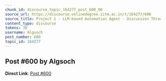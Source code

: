 ```yaml
---
chunk_id: discourse_topic_164277_post_600_00
source_url: https://discourse.onlinedegree.iitm.ac.in/t/164277/600
source_title: Project 1 - LLM-based Automation Agent - Discussion Thread [TDS Jan 2025]
content_type: discourse
tokens: 36
username: Algsoch
post_number: 600
topic_id: 164277
---
```


## Post #600 by Algsoch

**Direct Link**: [Post #600](https://discourse.onlinedegree.iitm.ac.in/t/164277/600)
